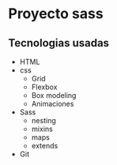 # Proyecto sass
## Tecnologias usadas
* HTML
* css
    * Grid
    * Flexbox
    * Box modeling
    * Animaciones
* Sass
    * nesting
    * mixins
    * maps
    * extends
* Git